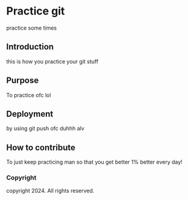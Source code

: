 # Practice git

practice some times

## Introduction

this is how you practice your git stuff

## Purpose

To practice ofc lol

## Deployment

by using git push ofc duhhh
alv

## How to contribute

To just keep practicing man so that you get better
1% better every day!

### Copyright

copyright 2024. All rights reserved.
